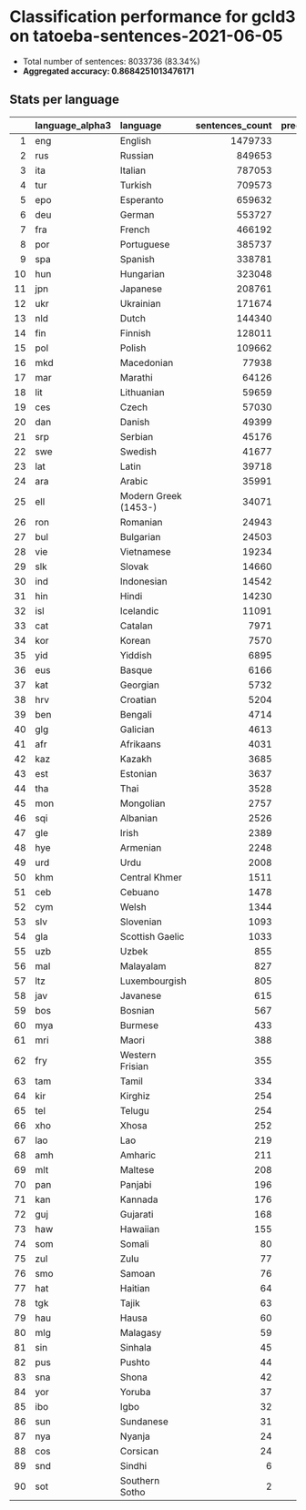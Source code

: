 # Classification performance for gcld3 on tatoeba-sentences-2021-06-05

- Total number of sentences: 8033736 (83.34%)
- **Aggregated accuracy: 0.8684251013476171**

## Stats per language
|    | language_alpha3   | language             |   sentences_count |   precision |   recall |      tp |    fp |      tn |     fn |
|---:|:------------------|:---------------------|------------------:|------------:|---------:|--------:|------:|--------:|-------:|
|  1 | eng               | English              |           1479733 |       0.995 |    0.851 | 1258584 |  6790 | 6547213 | 221149 |
|  2 | rus               | Russian              |            849653 |       0.988 |    0.858 |  729146 |  8935 | 7175148 | 120507 |
|  3 | ita               | Italian              |            787053 |       0.970 |    0.821 |  646316 | 19985 | 7226698 | 140737 |
|  4 | tur               | Turkish              |            709573 |       0.993 |    0.894 |  634612 |  4554 | 7319609 |  74961 |
|  5 | epo               | Esperanto            |            659632 |       0.963 |    0.922 |  608152 | 23676 | 7350428 |  51480 |
|  6 | deu               | German               |            553727 |       0.977 |    0.933 |  516822 | 12302 | 7467707 |  36905 |
|  7 | fra               | French               |            466192 |       0.973 |    0.860 |  400941 | 11058 | 7556486 |  65251 |
|  8 | por               | Portuguese           |            385737 |       0.910 |    0.885 |  341427 | 33844 | 7614155 |  44310 |
|  9 | spa               | Spanish              |            338781 |       0.908 |    0.782 |  264941 | 26845 | 7668110 |  73840 |
| 10 | hun               | Hungarian            |            323048 |       0.968 |    0.895 |  289189 |  9642 | 7701046 |  33859 |
| 11 | jpn               | Japanese             |            208761 |       0.991 |    0.999 |  208552 |  1855 | 7823120 |    209 |
| 12 | ukr               | Ukrainian            |            171674 |       0.800 |    0.889 |  152579 | 38083 | 7823979 |  19095 |
| 13 | nld               | Dutch                |            144340 |       0.876 |    0.854 |  123199 | 17474 | 7871922 |  21141 |
| 14 | fin               | Finnish              |            128011 |       0.941 |    0.902 |  115404 |  7189 | 7898536 |  12607 |
| 15 | pol               | Polish               |            109662 |       0.915 |    0.931 |  102084 |  9474 | 7914600 |   7578 |
| 16 | mkd               | Macedonian           |             77938 |       0.862 |    0.741 |   57730 |  9228 | 7946570 |  20208 |
| 17 | mar               | Marathi              |             64126 |       0.989 |    0.911 |   58406 |   650 | 7968960 |   5720 |
| 18 | lit               | Lithuanian           |             59659 |       0.841 |    0.883 |   52661 |  9935 | 7964142 |   6998 |
| 19 | ces               | Czech                |             57030 |       0.881 |    0.813 |   46341 |  6250 | 7970456 |  10689 |
| 20 | dan               | Danish               |             49399 |       0.668 |    0.746 |   36848 | 18325 | 7966012 |  12551 |
| 21 | srp               | Serbian              |             45176 |       0.317 |    0.449 |   20304 | 43760 | 7944800 |  24872 |
| 22 | swe               | Swedish              |             41677 |       0.792 |    0.861 |   35870 |  9400 | 7982659 |   5807 |
| 23 | lat               | Latin                |             39718 |       0.500 |    0.729 |   28963 | 28984 | 7965034 |  10755 |
| 24 | ara               | Arabic               |             35991 |       0.999 |    0.911 |   32774 |    32 | 7997713 |   3217 |
| 25 | ell               | Modern Greek (1453-) |             34071 |       0.999 |    1.000 |   34062 |    20 | 7999645 |      9 |
| 26 | ron               | Romanian             |             24943 |       0.592 |    0.808 |   20164 | 13915 | 7994878 |   4779 |
| 27 | bul               | Bulgarian            |             24503 |       0.376 |    0.844 |   20688 | 34288 | 7974945 |   3815 |
| 28 | vie               | Vietnamese           |             19234 |       0.884 |    0.981 |   18870 |  2484 | 8012018 |    364 |
| 29 | slk               | Slovak               |             14660 |       0.411 |    0.727 |   10664 | 15298 | 8003778 |   3996 |
| 30 | ind               | Indonesian           |             14542 |       0.647 |    0.640 |    9304 |  5074 | 8014120 |   5238 |
| 31 | hin               | Hindi                |             14230 |       0.760 |    0.880 |   12526 |  3947 | 8015559 |   1704 |
| 32 | isl               | Icelandic            |             11091 |       0.524 |    0.945 |   10484 |  9508 | 8013137 |    607 |
| 33 | cat               | Catalan              |              7971 |       0.176 |    0.818 |    6520 | 30446 | 7995319 |   1451 |
| 34 | kor               | Korean               |              7570 |       0.915 |    0.996 |    7536 |   699 | 8025467 |     34 |
| 35 | yid               | Yiddish              |              6895 |       0.992 |    0.944 |    6512 |    51 | 8026790 |    383 |
| 36 | eus               | Basque               |              6166 |       0.439 |    0.861 |    5306 |  6782 | 8020788 |    860 |
| 37 | kat               | Georgian             |              5732 |       1.000 |    0.998 |    5720 |     2 | 8028002 |     12 |
| 38 | hrv               | Croatian             |              5204 |       0.139 |    0.447 |    2324 | 14382 | 8014150 |   2880 |
| 39 | ben               | Bengali              |              4714 |       1.000 |    0.998 |    4704 |     0 | 8029022 |     10 |
| 40 | glg               | Galician             |              4613 |       0.064 |    0.774 |    3569 | 52173 | 7976950 |   1044 |
| 41 | afr               | Afrikaans            |              4031 |       0.145 |    0.865 |    3485 | 20581 | 8009124 |    546 |
| 42 | kaz               | Kazakh               |              3685 |       0.404 |    0.932 |    3434 |  5057 | 8024994 |    251 |
| 43 | est               | Estonian             |              3637 |       0.165 |    0.796 |    2894 | 14606 | 8015493 |    743 |
| 44 | tha               | Thai                 |              3528 |       0.995 |    0.998 |    3522 |    18 | 8030190 |      6 |
| 45 | mon               | Mongolian            |              2757 |       0.416 |    0.955 |    2633 |  3698 | 8027281 |    124 |
| 46 | sqi               | Albanian             |              2526 |       0.290 |    0.865 |    2184 |  5346 | 8025864 |    342 |
| 47 | gle               | Irish                |              2389 |       0.175 |    0.911 |    2177 | 10233 | 8021114 |    212 |
| 48 | hye               | Armenian             |              2248 |       0.995 |    0.998 |    2243 |    12 | 8031476 |      5 |
| 49 | urd               | Urdu                 |              2008 |       0.882 |    0.961 |    1930 |   258 | 8031470 |     78 |
| 50 | khm               | Central Khmer        |              1511 |       1.000 |    0.985 |    1489 |     0 | 8032225 |     22 |
| 51 | ceb               | Cebuano              |              1478 |       0.187 |    0.571 |     844 |  3674 | 8028584 |    634 |
| 52 | cym               | Welsh                |              1344 |       0.103 |    0.824 |    1108 |  9649 | 8022743 |    236 |
| 53 | slv               | Slovenian            |              1093 |       0.048 |    0.724 |     791 | 15666 | 8016977 |    302 |
| 54 | gla               | Scottish Gaelic      |              1033 |       0.090 |    0.867 |     896 |  9047 | 8023656 |    137 |
| 55 | uzb               | Uzbek                |               855 |       0.093 |    0.581 |     497 |  4871 | 8028010 |    358 |
| 56 | mal               | Malayalam            |               827 |       1.000 |    1.000 |     827 |     0 | 8032909 |      0 |
| 57 | ltz               | Luxembourgish        |               805 |       0.032 |    0.867 |     698 | 21449 | 8011482 |    107 |
| 58 | jav               | Javanese             |               615 |       0.031 |    0.361 |     222 |  6864 | 8026257 |    393 |
| 59 | bos               | Bosnian              |               567 |       0.012 |    0.388 |     220 | 18752 | 8014417 |    347 |
| 60 | mya               | Burmese              |               433 |       1.000 |    1.000 |     433 |     0 | 8033303 |      0 |
| 61 | mri               | Maori                |               388 |       0.040 |    0.711 |     276 |  6574 | 8026774 |    112 |
| 62 | fry               | Western Frisian      |               355 |       0.012 |    0.738 |     262 | 20956 | 8012425 |     93 |
| 63 | tam               | Tamil                |               334 |       1.000 |    1.000 |     334 |     0 | 8033402 |      0 |
| 64 | kir               | Kirghiz              |               254 |       0.027 |    0.878 |     223 |  7966 | 8025516 |     31 |
| 65 | tel               | Telugu               |               254 |       1.000 |    1.000 |     254 |     0 | 8033482 |      0 |
| 66 | xho               | Xhosa                |               252 |       0.039 |    0.683 |     172 |  4204 | 8029280 |     80 |
| 67 | lao               | Lao                  |               219 |       1.000 |    1.000 |     219 |     0 | 8033517 |      0 |
| 68 | amh               | Amharic              |               211 |       1.000 |    0.991 |     209 |     0 | 8033525 |      2 |
| 69 | mlt               | Maltese              |               208 |       0.013 |    0.817 |     170 | 12481 | 8021047 |     38 |
| 70 | pan               | Panjabi              |               196 |       1.000 |    0.995 |     195 |     0 | 8033540 |      1 |
| 71 | kan               | Kannada              |               176 |       1.000 |    1.000 |     176 |     0 | 8033560 |      0 |
| 72 | guj               | Gujarati             |               168 |       1.000 |    0.982 |     165 |     0 | 8033568 |      3 |
| 73 | haw               | Hawaiian             |               155 |       0.010 |    0.839 |     130 | 12536 | 8021045 |     25 |
| 74 | som               | Somali               |                80 |       0.021 |    0.912 |      73 |  3482 | 8030174 |      7 |
| 75 | zul               | Zulu                 |                77 |       0.007 |    0.753 |      58 |  7811 | 8025848 |     19 |
| 76 | smo               | Samoan               |                76 |       0.008 |    0.763 |      58 |  7262 | 8026398 |     18 |
| 77 | hat               | Haitian              |                64 |       0.004 |    0.797 |      51 | 13228 | 8020444 |     13 |
| 78 | tgk               | Tajik                |                63 |       0.008 |    0.889 |      56 |  7342 | 8026331 |      7 |
| 79 | hau               | Hausa                |                60 |       0.006 |    0.800 |      48 |  7613 | 8026063 |     12 |
| 80 | mlg               | Malagasy             |                59 |       0.003 |    0.831 |      49 | 14874 | 8018803 |     10 |
| 81 | sin               | Sinhala              |                45 |       1.000 |    1.000 |      45 |     0 | 8033691 |      0 |
| 82 | pus               | Pushto               |                44 |       0.098 |    0.864 |      38 |   350 | 8033342 |      6 |
| 83 | sna               | Shona                |                42 |       0.006 |    0.667 |      28 |  4966 | 8028728 |     14 |
| 84 | yor               | Yoruba               |                37 |       0.001 |    0.108 |       4 |  3748 | 8029951 |     33 |
| 85 | ibo               | Igbo                 |                32 |       0.002 |    0.688 |      22 | 10769 | 8022935 |     10 |
| 86 | sun               | Sundanese            |                31 |       0.003 |    0.548 |      17 |  5288 | 8028417 |     14 |
| 87 | nya               | Nyanja               |                24 |       0.010 |    0.833 |      20 |  2005 | 8031707 |      4 |
| 88 | cos               | Corsican             |                24 |       0.000 |    0.583 |      14 | 35266 | 7998446 |     10 |
| 89 | snd               | Sindhi               |                 6 |       0.003 |    0.833 |       5 |  1440 | 8032290 |      1 |
| 90 | sot               | Southern Sotho       |                 2 |       0.001 |    1.000 |       2 |  3100 | 8030634 |      0 |